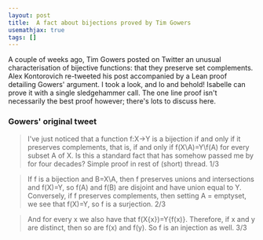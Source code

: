 ```yaml
---
layout: post
title:  A fact about bijections proved by Tim Gowers
usemathjax: true 
tags: []
---
```


A couple of weeks ago, Tim Gowers posted on Twitter an unusual characterisation of bijective functions: that they preserve set complements. 
Alex Kontorovich re-tweeted his post accompanied by a Lean proof detailing Gowers' argument. 
I took a look, and lo and behold! Isabelle can prove it with a single sledgehammer call. 
The one line proof isn't necessarily the best proof however; there's lots to discuss here.

### Gowers' original tweet

> I've just noticed that a function f:X->Y is a bijection if and only if it preserves complements, that is, if and only if f(X\A)=Y\f(A) for every subset A of X. Is this a standard fact that has somehow passed me by for four decades? Simple proof in rest of (short) thread.   1/3

> If f is a bijection and B=X\A, then f preserves unions and intersections and f(X)=Y, so f(A) and f(B) are disjoint and have union equal to Y. Conversely, if f preserves complements, then setting A = emptyset, we see that f(X)=Y, so f is a surjection.  2/3

> And for every x we also have that f(X\{x})=Y\{f(x)}. Therefore, if x and y are distinct, then so are f(x) and f(y). So f is an injection as well. 3/3
